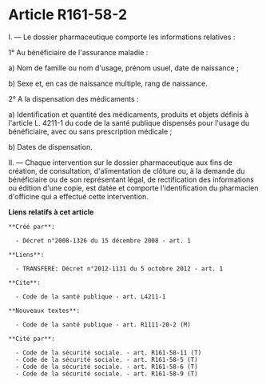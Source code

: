 # Article R161-58-2

I. ― Le dossier pharmaceutique comporte les informations relatives : 

1° Au bénéficiaire de l'assurance maladie : 

a) Nom de famille ou nom d'usage, prénom usuel, date de naissance ; 

b) Sexe et, en cas de naissance multiple, rang de naissance. 

2° A la dispensation des médicaments : 

a) Identification et quantité des médicaments, produits et objets définis à l'article L. 4211-1 du code de la santé publique
dispensés pour l'usage du bénéficiaire, avec ou sans prescription médicale ; 

b) Dates de dispensation. 

II. ― Chaque intervention sur le dossier pharmaceutique aux fins de création, de consultation, d'alimentation de clôture ou,
à la demande du bénéficiaire ou de son représentant légal, de rectification des informations ou édition d'une copie, est
datée et comporte l'identification du pharmacien d'officine qui a effectué cette intervention.

**Liens relatifs à cet article**

	**Créé par**:

	  - Décret n°2008-1326 du 15 décembre 2008 - art. 1

	**Liens**:

	  - TRANSFERE: Décret n°2012-1131 du 5 octobre 2012 - art. 1

	**Cite**:

	  - Code de la santé publique - art. L4211-1

	**Nouveaux textes**:

	  - Code de la santé publique - art. R1111-20-2 (M)

	**Cité par**:

	  - Code de la sécurité sociale. - art. R161-58-11 (T)
	  - Code de la sécurité sociale. - art. R161-58-5 (T)
	  - Code de la sécurité sociale. - art. R161-58-6 (T)
	  - Code de la sécurité sociale. - art. R161-58-9 (T)
